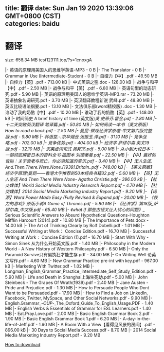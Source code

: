 
title: 翻译
date: Sun Jan 19 2020 13:39:06 GMT+0800 (CST)    
categories: baidu
---

# 翻译
size: 658.34 MB
 test123111.top/?s=1cnoxgA
 
|- 英语的原理用美国人的思维学英语-MP3 - 0 B
|- The Translator - 0 B
|- Grammar in Use (Intermediate-Student - 0 B
|- 自控力【中】.pdf - 49.50 MB
|- 自控力【英】.pdf - 713.00 kB
|- 中式英语之鉴.doc - 128.00 kB
|- 战争与和平【中】.pdf - 2.50 MB
|- 战争与和平【英】.pdf - 6.80 MB
|- 英语句型的动态研究.pdf - 5.90 MB
|- 英语的原理用美国人的思维学英语-MP3.rar - 73.20 MB
|- 英语抽象名词研究.pdf - 3.70 MB
|- 英汉翻译教程新说  武峰.pdf - 48.80 MB
|- 英汉比较语法纲要.pdf - 13.10 MB
|- 文法俱乐部(word精校版) .doc - 1.30 MB
|- 谁动了我的奶酪【中】.pdf - 10.20 MB
|- 谁动了我的奶酪【英】.pdf - 148.00 kB
|- 时间简史 A brief history of time (英文版)_英 史蒂芬.霍金.pdf - 2.80 MB
|- 十二天突破英汉翻译  笔译篇.pdf - 50.80 MB
|- 如何阅读一本书（英文原版）How to read a book.pdf - 2.50 MB
|- 曼昆-微观经济学原理-中文第六版完整版.pdf - 9.80 MB
|- 林语堂.-.京华烟云.张振玉.译.pdf - 31.10 MB
|- 竞争战略.pdf - 702.00 kB
|- 竞争优势.pdf - 404.00 kB
|- 经济学 萨缪尔森 英文19版.pdf - 32.10 MB
|- 汉英虚词句式 黄邦杰.pdf - 5.00 MB
|- 从小到大说日本：一部彻底解密日本的百科全书·插图本 刘德秦着.pdf - 22.50 MB
|- 【中】最好的告别：关于衰老与死亡，你必须知道的常识.pdf - 3.40 MB
|- 【中】无人生还. And.Then.There.Were.None.[1939].Britain..pdf - 748.00 kB
|- 【英文原版】经济学原理(曼昆——香港大学推荐的50本经典书籍32.pdf - 5.60 MB
|- 【英】无人生还 And Then There Were None- Agatha Christie.pdf - 396.00 kB
|- 【社交媒体】World Social Media Industry Research Report.pdf - 4.70 MB
|- 【社交媒体】2014 Social Media Marketing Industry Report.pdf - 9.20 MB
|- 【词源】Word Power Made Easy (Fully Revised & Expand.pdf - 20.00 MB
|- 《权力的游戏》原版小说A Game of Thrones.pdf - 5.80 MB
|- 《经济学》第18版_萨缪尔森_中文版.pdf - 65.40 MB
|- 《what if 那些古怪又让人忧心的问题》__ Serious Scientific Answers to Absurd Hypothetical Questions-Houghton Mifflin Harcourt (2014).pdf - 10.80 MB
|- The Importance of Pets.docx - 14.00 kB
|- The Art of Thinking Clearly by Rolf Dobelli.pdf - 1.01 MB
|- Successful Writing at Work： Concise Edition.pdf - 16.70 MB
|- Successful Writing at Work： Concise Edition (1).pdf - 16.70 MB
|- Start With Why - Simon Sinek 从为什么开始英文版.pdf - 1.40 MB
|- Philosophy in the Modern World - A New History of Western Philosophy.pdf - 6.50 MB
|- Only the Paranoid Survive只有偏执狂才能生存.pdf - 34.00 MB
|- On Writing Well 论英文写作.pdf - 4.60 MB
|- New Grammar Practice pre-int with key.pdf - 967.00 kB
|- Marketing With Twitter.pdf - 1.02 MB
|- Longman_English_Grammar_Practice_intermediate_Self_Study_Edition.pdf - 5.90 MB
|- Life and Death in Shanghai上海生死劫.pdf - 5.00 MB
|- John Steinbeck - The Grapes Of Wrath(1939).pdf - 2.40 MB
|- Jane Austen - Pride and Prejudice.pdf - 1.30 MB
|- How to Persuade People Who Dont Want to be Persuaded.pdf - 17.90 MB
|- How to Find a Job on LinkedIn, Facebook, Twitter, MySpace, and Other Social Networks.pdf - 9.90 MB
|- English.Grammar_-_OUP_-_The_Oxford_Guide_To_English_Usage.PDF - 1.40 MB
|- English Verbs & Essentials of Grammar for ESL Learners.pdf - 1.40 MB
|- Eat.Pray.Love.pdf - 2.00 MB
|- Basic English Grammar Book 2.pdf - 1.90 MB
|- Basic English Grammar Book 1.pdf - 6.20 MB
|- A-day-in-the-life-of-Jeff.pdf - 1.60 MB
|- A Room With a View【看得见风景的房间】.pdf - 896.00 kB
|- 30 Days to Social Media Success.pdf - 8.70 MB
|- 2014 Social Media Marketing Industry Report.pdf - 9.20 MB

[How to download](https://bpcam.bemobtrk.com/go/2ceec3aa-1ca2-46d6-b9ff-aaa5c184517c?jno=226)